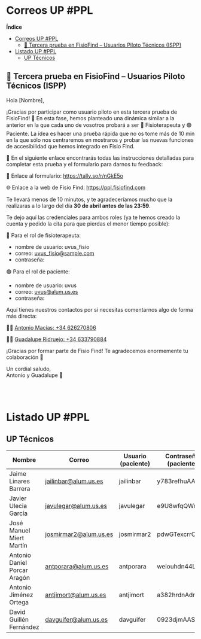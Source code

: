 # Correos UP #PPL

**Índice**

- [Correos UP #PPL](#correos-up-ppl)
	- [🏥 Tercera prueba en FisioFind – Usuarios Piloto Técnicos (ISPP)](#-tercera-prueba-en-fisiofind--usuarios-piloto-técnicos-ispp)
- [Listado UP #PPL](#listado-up-ppl)
	- [UP Técnicos](#up-técnicos)


## 🏥 Tercera prueba en FisioFind – Usuarios Piloto Técnicos (ISPP)

Hola [Nombre],

¡Gracias por participar como usuario piloto en esta tercera prueba de FisioFind! 🎉 En esta fase, hemos planteado una dinámica similar a la anterior en la que cada uno de vosotros probará a ser 🔵 Fisioterapeuta y 🟢 Paciente. La idea es hacer una prueba rápida que no os tome más de 10 min en la que sólo nos centraremos en mostraros y probar las nuevas funciones de accesibilidad que hemos integrado en Fisio Find.

📝 En el siguiente enlace encontrarás todas las instrucciones detalladas para completar esta prueba y el formulario para darnos tu feedback:

🔗 Enlace al formulario: https://tally.so/r/nGkE5o 

🌐 Enlace a la web de Fisio Find: https://ppl.fisiofind.com 

Te llevará menos de 10 minutos, y te agradeceríamos mucho que la realizaras a lo largo del día **30 de abril antes de las 23:59**.


Te dejo aquí las credenciales para ambos roles (ya te hemos creado la cuenta y pedido la cita para que pierdas el menor tiempo posible):

🔵 Para el rol de fisioterapeuta:
- nombre de usuario: uvus_fisio
- correo: uvus_fisio@sample.com
- contraseña:

🟢 Para el rol de paciente:
- nombre de usuario: uvus
- correo: uvus@alum.us.es
- contraseña: 
        
Aquí tienes nuestros contactos por si necesitas comentarnos algo de forma más directa:

🤵‍♂️ [Antonio Macías: +34 626270806](https://wa.me/34626270806?text=Hola+Antonio%2C+te+escribo+en+relaci%C3%B3n+al+formulario+de+Fisio+Find:)

🤵‍♀️ [Guadalupe Ridruejo: +34 633790884](https://wa.me/34633790884?text=Hola+Guadalupe%2C+te+escribo+en+relaci%C3%B3n+al+formulario+de+Fisio+Find:)


¡Gracias por formar parte de Fisio Find! Te agradecemos enormemente tu colaboración 🙌

Un cordial saludo,  
Antonio y Guadalupe 💙

<br>

<br>

# Listado UP #PPL

## UP Técnicos

| Nombre                          | Correo                  | Usuario (paciente)    | Contraseña (paciente) | Usuario (fisio)        | Contraseña (fisio) |
|---------------------------------|-------------------------|-----------------------|-----------------------|-----------------------|--------------------|
| Jaime Linares Barrera           | jailinbar@alum.us.es    | jailinbar             | y783refhuAAA*         | gemma_munoz           | Usuar1o_1          |
| Javier Ulecia García            | javulegar@alum.us.es    | javulegar             | e9U8wfqQWmjñ#         | raquel                | Usuar1o_2          |
| José Manuel Miert Martín        | josmirmar2@alum.us.es   | josmirmar2            | pdwGTexcrrOA#         | raul_diago            | Usuar1o_3          |
| Antonio Daniel Porcar Aragón    | antporara@alum.us.es    | antporara             | weiouhdn44Lñ!         | gemma_gabarda         | Usuar1o_4          |
| Antonio Jiménez Ortega          | antjimort@alum.us.es    | antjimort             | a382hrdnAdmn*         | yolanda_ferrero       | Usuar1o_5          |
| David Guillén Fernández         | davguifer@alum.us.es    | davguifer             | 0923djmAASii#         | rafael_torres         | Usuar1o_6          |
